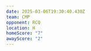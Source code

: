 ```yaml
---
date: 2025-03-06T19:30:40.430Z
team: CMP
opponent: RCQ
location: H
homeScore: "7"
awayScore: "2"
---
```

